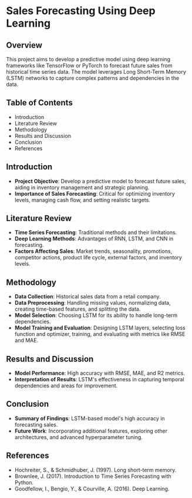 # Sales Forecasting Using Deep Learning

## Overview
This project aims to develop a predictive model using deep learning frameworks like TensorFlow or PyTorch to forecast future sales from historical time series data. The model leverages Long Short-Term Memory (LSTM) networks to capture complex patterns and dependencies in the data.

## Table of Contents
- Introduction
- Literature Review
- Methodology
- Results and Discussion
- Conclusion
- References

## Introduction
- **Project Objective**: Develop a predictive model to forecast future sales, aiding in inventory management and strategic planning.
- **Importance of Sales Forecasting**: Critical for optimizing inventory levels, managing cash flow, and setting realistic targets.

## Literature Review
- **Time Series Forecasting**: Traditional methods and their limitations.
- **Deep Learning Methods**: Advantages of RNN, LSTM, and CNN in forecasting.
- **Factors Affecting Sales**: Market trends, seasonality, promotions, competitor actions, product life cycle, external factors, and inventory levels.

## Methodology
- **Data Collection**: Historical sales data from a retail company.
- **Data Preprocessing**: Handling missing values, normalizing data, creating time-based features, and splitting the data.
- **Model Selection**: Choosing LSTM for its ability to handle long-term dependencies.
- **Model Training and Evaluation**: Designing LSTM layers, selecting loss function and optimizer, training, and evaluating with metrics like RMSE and MAE.

## Results and Discussion
- **Model Performance**: High accuracy with RMSE, MAE, and R2 metrics.
- **Interpretation of Results**: LSTM's effectiveness in capturing temporal dependencies and areas for improvement.

## Conclusion
- **Summary of Findings**: LSTM-based model's high accuracy in forecasting sales.
- **Future Work**: Incorporating additional features, exploring other architectures, and advanced hyperparameter tuning.

## References
- Hochreiter, S., & Schmidhuber, J. (1997). Long short-term memory.
- Brownlee, J. (2017). Introduction to Time Series Forecasting with Python.
- Goodfellow, I., Bengio, Y., & Courville, A. (2016). Deep Learning.

